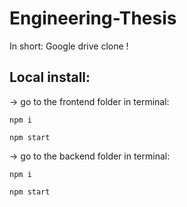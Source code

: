# Engineering-Thesis
 In short: Google drive clone !
 
 
## Local install: 

 -> go to the frontend folder in terminal: 
     
   
    npm i
    
    npm start
  
 -> go to the backend folder in terminal:
    
    
    npm i
 
    npm start
  
